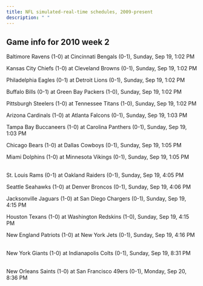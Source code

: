 ```yaml
---
title: NFL simulated-real-time schedules, 2009-present
description: " "
---
```


## Game info for 2010 week 2
Baltimore Ravens (1-0) at Cincinnati Bengals (0-1), Sunday, Sep 19, 1:02 PM

Kansas City Chiefs (1-0) at Cleveland Browns (0-1), Sunday, Sep 19, 1:02 PM

Philadelphia Eagles (0-1) at Detroit Lions (0-1), Sunday, Sep 19, 1:02 PM

Buffalo Bills (0-1) at Green Bay Packers (1-0), Sunday, Sep 19, 1:02 PM

Pittsburgh Steelers (1-0) at Tennessee Titans (1-0), Sunday, Sep 19, 1:02 PM

Arizona Cardinals (1-0) at Atlanta Falcons (0-1), Sunday, Sep 19, 1:03 PM

Tampa Bay Buccaneers (1-0) at Carolina Panthers (0-1), Sunday, Sep 19, 1:03 PM

Chicago Bears (1-0) at Dallas Cowboys (0-1), Sunday, Sep 19, 1:05 PM

Miami Dolphins (1-0) at Minnesota Vikings (0-1), Sunday, Sep 19, 1:05 PM

<br/>St. Louis Rams (0-1) at Oakland Raiders (0-1), Sunday, Sep 19, 4:05 PM

Seattle Seahawks (1-0) at Denver Broncos (0-1), Sunday, Sep 19, 4:06 PM

Jacksonville Jaguars (1-0) at San Diego Chargers (0-1), Sunday, Sep 19, 4:15 PM

Houston Texans (1-0) at Washington Redskins (1-0), Sunday, Sep 19, 4:15 PM

New England Patriots (1-0) at New York Jets (0-1), Sunday, Sep 19, 4:16 PM

<br/>New York Giants (1-0) at Indianapolis Colts (0-1), Sunday, Sep 19, 8:31 PM

<br/>New Orleans Saints (1-0) at San Francisco 49ers (0-1), Monday, Sep 20, 8:36 PM

